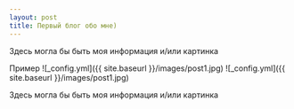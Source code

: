 ```yaml
---
layout: post
title: Первый блог обо мне)
---
```


Здесь могла бы быть моя информация и/или картинка

Пример
![_config.yml]({{ site.baseurl }}/images/post1.jpg)
![_config.yml]({{ site.baseurl }}/images/post1.jpg)

Здесь могла бы быть моя информация и/или картинка
